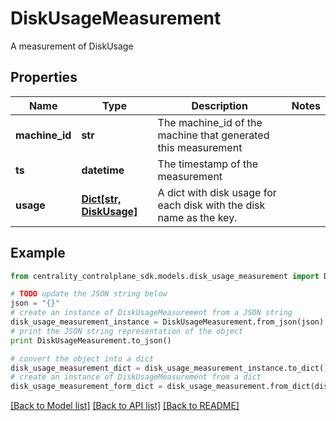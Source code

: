 # DiskUsageMeasurement

A measurement of DiskUsage

## Properties
Name | Type | Description | Notes
------------ | ------------- | ------------- | -------------
**machine_id** | **str** | The machine_id of the machine that generated this measurement | 
**ts** | **datetime** | The timestamp of the measurement | 
**usage** | [**Dict[str, DiskUsage]**](DiskUsage.md) | A dict with disk usage for each disk with the disk name as the key. | 

## Example

```python
from centrality_controlplane_sdk.models.disk_usage_measurement import DiskUsageMeasurement

# TODO update the JSON string below
json = "{}"
# create an instance of DiskUsageMeasurement from a JSON string
disk_usage_measurement_instance = DiskUsageMeasurement.from_json(json)
# print the JSON string representation of the object
print DiskUsageMeasurement.to_json()

# convert the object into a dict
disk_usage_measurement_dict = disk_usage_measurement_instance.to_dict()
# create an instance of DiskUsageMeasurement from a dict
disk_usage_measurement_form_dict = disk_usage_measurement.from_dict(disk_usage_measurement_dict)
```
[[Back to Model list]](../README.md#documentation-for-models) [[Back to API list]](../README.md#documentation-for-api-endpoints) [[Back to README]](../README.md)


